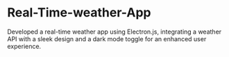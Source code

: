 # Real-Time-weather-App
Developed a real-time weather app using Electron.js, integrating a weather API with a sleek design and a dark mode toggle for an enhanced user experience.
